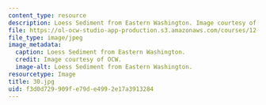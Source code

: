 ```yaml
---
content_type: resource
description: Loess Sediment from Eastern Washington. Image courtesy of OCW.
file: https://ol-ocw-studio-app-production.s3.amazonaws.com/courses/12-110-sedimentary-geology-fall-2004/f3d0d729909fe79de4992e17a3913284_30.jpg
file_type: image/jpeg
image_metadata:
  caption: Loess Sediment from Eastern Washington.
  credit: Image courtesy of OCW.
  image-alt: Loess Sediment from Eastern Washington.
resourcetype: Image
title: 30.jpg
uid: f3d0d729-909f-e79d-e499-2e17a3913284
---
```

